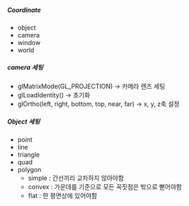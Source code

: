 ##### Coordinate
- object
- camera
- window
- world

##### camera 세팅
- glMatrixMode(GL_PROJECTION) -> 카메라 렌즈 세팅
- glLoadIdentity() -> 초기화
- glOrtho(left, right, bottom, top, near, far) -> x, y, z축 설정

##### Object 세팅
- point
- line 
- triangle
- quad
- polygon
	- simple : 간선끼리 교차하지 않아야함
	- convex : 가운데를 기준으로 모든 꼭짓점은 밖으로 뻗어야함
	- flat : 한 평면상에 있어야함

